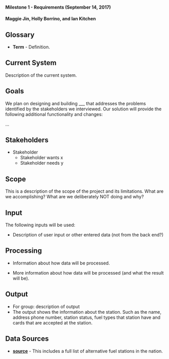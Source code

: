 #### Milestone 1 - Requirements (September 14, 2017)
#### Maggie Jin, Holly Borrino, and Ian Kitchen 



## Glossary

* __Term__ - Definition.


## Current System

Description of the current system.


## Goals

We plan on designing and building ___ that addresses the problems identified by the stakeholders we interviewed. Our solution will provide the following additional functionality and changes:

...

## Stakeholders

* Stakeholder
    * Stakeholder wants x
    * Stakeholder needs y
    
    
## Scope

This is a description of the scope of the project and its limitations. What are we accomplishing? What are we deliberately NOT doing and why?


## Input

The following inputs will be used:

* Description of user input or other entered data (not from the back end?)


## Processing

* Information about how data will be processed.

* More information about how data will be processed (and what the result will be).


## Output

* For group: description of output
* The output shows the information about the station. Such as the name, address phone number, station status, fuel types that station have and cards that are accepted at the station.


## Data Sources

* __[source](https://developer.nrel.gov/api/alt-fuel-stations/v1.json?api_key=tx9yueaUYcSYJn46Jov6S2KaP0F6h2oeWpgaPM9c&format=JSON)__ - This includes a full list of alternative fuel stations in the nation.
